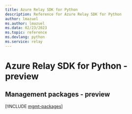 ```yaml
---
title: Azure Relay SDK for Python
description: Reference for Azure Relay SDK for Python
author: lmazuel
ms.author: lmazuel
ms.data: 02/23/2023
ms.topic: reference
ms.devlang: python
ms.service: relay
---
```

# Azure Relay SDK for Python - preview

## Management packages - preview
[!INCLUDE [mgmt-packages](relay-mgmt-index.md)]